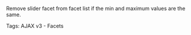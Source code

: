 Remove slider facet from facet list if the min and maximum values are the same.

Tags: AJAX v3 - Facets